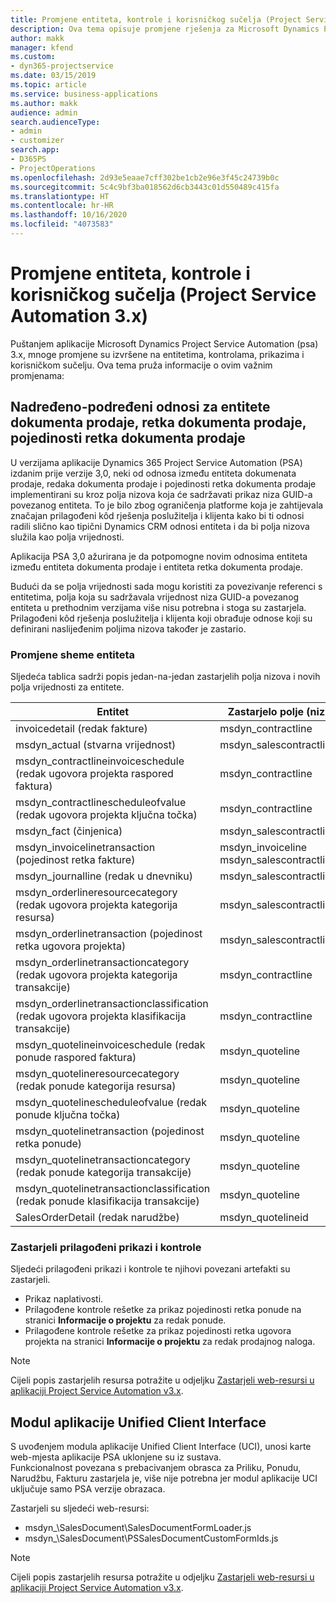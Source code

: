 ```yaml
---
title: Promjene entiteta, kontrole i korisničkog sučelja (Project Service Automation 3.x)
description: Ova tema opisuje promjene rješenja za Microsoft Dynamics Project Service Automation 3.x.
author: makk
manager: kfend
ms.custom:
- dyn365-projectservice
ms.date: 03/15/2019
ms.topic: article
ms.service: business-applications
ms.author: makk
audience: admin
search.audienceType:
- admin
- customizer
search.app:
- D365PS
- ProjectOperations
ms.openlocfilehash: 2d93e5eaae7cff302be1cb2e96e3f45c24739b0c
ms.sourcegitcommit: 5c4c9bf3ba018562d6cb3443c01d550489c415fa
ms.translationtype: HT
ms.contentlocale: hr-HR
ms.lasthandoff: 10/16/2020
ms.locfileid: "4073583"
---
```

# <a name="entity-control-and-user-interface-changes-project-service-automation-3x"></a>Promjene entiteta, kontrole i korisničkog sučelja (Project Service Automation 3.x)
Puštanjem aplikacije Microsoft Dynamics Project Service Automation (psa) 3.x, mnoge promjene su izvršene na entitetima, kontrolama, prikazima i korisničkom sučelju. Ova tema pruža informacije o ovim važnim promjenama:

## <a name="parent-child-relationships-for-sales-document-sales-document-line-sales-document-line-detail-entities"></a>Nadređeno-podređeni odnosi za entitete dokumenta prodaje, retka dokumenta prodaje, pojedinosti retka dokumenta prodaje
U verzijama aplikacije Dynamics 365 Project Service Automation (PSA) izdanim prije verzije 3,0, neki od odnosa između entiteta dokumenata prodaje, redaka dokumenta prodaje i pojedinosti retka dokumenta prodaje implementirani su kroz polja nizova koja će sadržavati prikaz niza GUID-a povezanog entiteta. To je bilo zbog ograničenja platforme koja je zahtijevala značajan prilagođeni kôd rješenja poslužitelja i klijenta kako bi ti odnosi radili slično kao tipični Dynamics CRM odnosi entiteta i da bi polja nizova služila kao polja vrijednosti.

Aplikacija PSA 3,0 ažurirana je da potpomogne novim odnosima entiteta između entiteta dokumenta prodaje i entiteta retka dokumenta prodaje.

Budući da se polja vrijednosti sada mogu koristiti za povezivanje referenci s entitetima, polja koja su sadržavala vrijednost niza GUID-a povezanog entiteta u prethodnim verzijama više nisu potrebna i stoga su zastarjela. Prilagođeni kôd rješenja poslužitelja i klijenta koji obrađuje odnose koji su definirani naslijeđenim poljima nizova također je zastario.

### <a name="entity-schema-changes"></a>Promjene sheme entiteta
Sljedeća tablica sadrži popis jedan-na-jedan zastarjelih polja nizova i novih polja vrijednosti za entitete. 

 Entitet |   Zastarjelo polje (niz) | Novo polje (vrijednost)
--- | --- | ---
invoicedetail (redak fakture) |  msdyn_contractline |    msdyn_contractlineid
msdyn_actual (stvarna vrijednost) | msdyn_salescontractline |   msdyn_salescontractlineid
msdyn_contractlineinvoiceschedule (redak ugovora projekta raspored faktura) |    msdyn_contractline |    msdyn_contractlineid
msdyn_contractlinescheduleofvalue (redak ugovora projekta ključna točka) |   msdyn_contractline |    msdyn_contractlineid
msdyn_fact (činjenica) | msdyn_salescontractline |   msdyn_salescontractlineid
msdyn_invoicelinetransaction (pojedinost retka fakture) | msdyn_invoiceline <br> msdyn_salescontractline | msdyn_invoicelineid <br> msdyn_salescontractlineid
msdyn_journalline (redak u dnevniku) |  msdyn_salescontractline |   msdyn_salescontractlineid
msdyn_orderlineresourcecategory (redak ugovora projekta kategorija resursa) | msdyn_salescontractline |   msdyn_contractlineid
msdyn_orderlinetransaction (pojedinost retka ugovora projekta) | msdyn_salescontractline |   msdyn_salescontractlineid
msdyn_orderlinetransactioncategory (redak ugovora projekta kategorija transakcije) |   msdyn_contractline |    msdyn_contractlineid
msdyn_orderlinetransactionclassification (redak ugovora projekta klasifikacija transakcije) |   msdyn_contractline |    msdyn_contractlineid
msdyn_quotelineinvoiceschedule (redak ponude raspored faktura) |  msdyn_quoteline |   msdyn_quotelineid
msdyn_quotelineresourcecategory (redak ponude kategorija resursa) |    msdyn_quoteline |   msdyn_quotelineid
msdyn_quotelinescheduleofvalue (redak ponude ključna točka) | msdyn_quoteline |   msdyn_quotelineid
msdyn_quotelinetransaction (pojedinost retka ponude) |    msdyn_quoteline |   msdyn_quotelineid
msdyn_quotelinetransactioncategory (redak ponude kategorija transakcije) |  msdyn_quoteline |   msdyn_quotelineid
msdyn_quotelinetransactionclassification (redak ponude klasifikacija transakcije) |  msdyn_quoteline |   msdyn_quotelineid
SalesOrderDetail (redak narudžbe) | msdyn_quotelineid | msdyn_quoteline 

### <a name="deprecated-custom-views-and-controls"></a>Zastarjeli prilagođeni prikazi i kontrole
Sljedeći prilagođeni prikazi i kontrole te njihovi povezani artefakti su zastarjeli.

- Prikaz naplativosti.
- Prilagođene kontrole rešetke za prikaz pojedinosti retka ponude na stranici **Informacije o projektu** za redak ponude.
- Prilagođene kontrole rešetke za prikaz pojedinosti retka ugovora projekta na stranici **Informacije o projektu** za redak prodajnog naloga.

> [!NOTE]
> Cijeli popis zastarjelih resursa potražite u odjeljku [Zastarjeli web-resursi u aplikaciji Project Service Automation v3.x](../developer-guides/web-resources-deprecated-v3.x.md).

## <a name="unified-client-interface-app-module"></a>Modul aplikacije Unified Client Interface
S uvođenjem modula aplikacije Unified Client Interface (UCI), unosi karte web-mjesta aplikacije PSA uklonjene su iz sustava.  
Funkcionalnost povezana s prebacivanjem obrasca za Priliku, Ponudu, Narudžbu, Fakturu zastarjela je, više nije potrebna jer modul aplikacije UCI uključuje samo PSA verzije obrazaca.  

Zastarjeli su sljedeći web-resursi:

- msdyn_\SalesDocument\SalesDocumentFormLoader.js
- msdyn_\SalesDocument\PSSalesDocumentCustomFormIds.js

> [!NOTE]
> Cijeli popis zastarjelih resursa potražite u odjeljku [Zastarjeli web-resursi u aplikaciji Project Service Automation v3.x](../developer-guides/web-resources-deprecated-v3.x.md).



